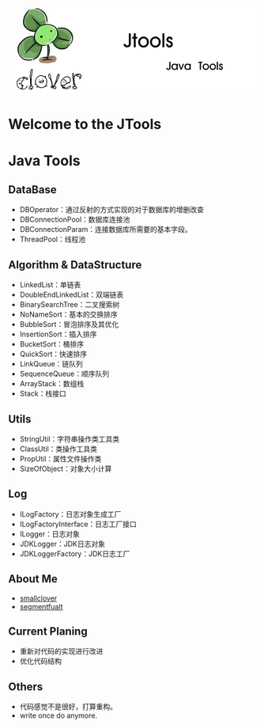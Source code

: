 ![image](https://github.com/smallclover/JTools/blob/master/clover/clover_2.png)
# Welcome to the JTools
# Java Tools #

## DataBase
 + DBOperator：通过反射的方式实现的对于数据库的增删改查
 + DBConnectionPool：数据库连接池
 + DBConnectionParam：连接数据库所需要的基本字段。
 + ThreadPool：线程池


## Algorithm & DataStructure
 + LinkedList：单链表
 + DoubleEndLinkedList：双端链表
 + BinarySearchTree：二叉搜索树
 + NoNameSort：基本的交换排序
 + BubbleSort：冒泡排序及其优化
 + InsertionSort：插入排序
 + BucketSort：桶排序
 + QuickSort：快速排序
 + LinkQueue：链队列
 + SequenceQueue：顺序队列
 + ArrayStack：数组栈
 + Stack：栈接口


## Utils
 + StringUtil：字符串操作类工具类
 + ClassUtil：类操作工具类
 + PropUtil：属性文件操作类
 + SizeOfObject：对象大小计算


## Log
 + ILogFactory：日志对象生成工厂
 + ILogFactoryInterface：日志工厂接口
 + ILogger：日志对象
 + JDKLogger：JDK日志对象
 + JDKLoggerFactory：JDK日志工厂

 
## About Me 
 + [smallclover](www.smallclover.com)
 + [segmentfualt](https://segmentfault.com/u/smallclover)


## Current Planing 
 + 重新对代码的实现进行改进
 + 优化代码结构


## Others 
 + 代码感觉不是很好，打算重构。
 + write once do anymore.
